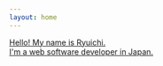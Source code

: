 ```yaml
---
layout: home
---
```


[Hello! My name is Ryuichi.](https://yanoryuichi.github.io/)  
[I'm a web software developer in Japan.](https://yanoryuichi.github.io/)
